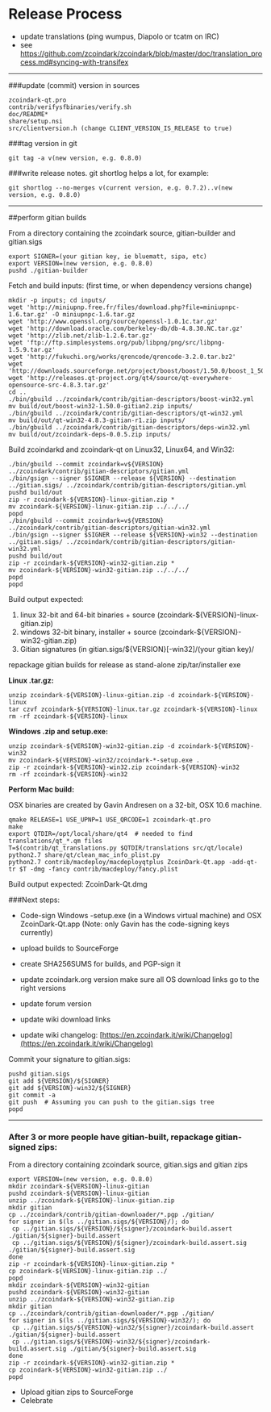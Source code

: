Release Process
====================

* update translations (ping wumpus, Diapolo or tcatm on IRC)
* see https://github.com/zcoindark/zcoindark/blob/master/doc/translation_process.md#syncing-with-transifex

* * *

###update (commit) version in sources


	zcoindark-qt.pro
	contrib/verifysfbinaries/verify.sh
	doc/README*
	share/setup.nsi
	src/clientversion.h (change CLIENT_VERSION_IS_RELEASE to true)

###tag version in git

	git tag -a v(new version, e.g. 0.8.0)

###write release notes. git shortlog helps a lot, for example:

	git shortlog --no-merges v(current version, e.g. 0.7.2)..v(new version, e.g. 0.8.0)

* * *

##perform gitian builds

 From a directory containing the zcoindark source, gitian-builder and gitian.sigs
  
	export SIGNER=(your gitian key, ie bluematt, sipa, etc)
	export VERSION=(new version, e.g. 0.8.0)
	pushd ./gitian-builder

 Fetch and build inputs: (first time, or when dependency versions change)

	mkdir -p inputs; cd inputs/
	wget 'http://miniupnp.free.fr/files/download.php?file=miniupnpc-1.6.tar.gz' -O miniupnpc-1.6.tar.gz
	wget 'http://www.openssl.org/source/openssl-1.0.1c.tar.gz'
	wget 'http://download.oracle.com/berkeley-db/db-4.8.30.NC.tar.gz'
	wget 'http://zlib.net/zlib-1.2.6.tar.gz'
	wget 'ftp://ftp.simplesystems.org/pub/libpng/png/src/libpng-1.5.9.tar.gz'
	wget 'http://fukuchi.org/works/qrencode/qrencode-3.2.0.tar.bz2'
	wget 'http://downloads.sourceforge.net/project/boost/boost/1.50.0/boost_1_50_0.tar.bz2'
	wget 'http://releases.qt-project.org/qt4/source/qt-everywhere-opensource-src-4.8.3.tar.gz'
	cd ..
	./bin/gbuild ../zcoindark/contrib/gitian-descriptors/boost-win32.yml
	mv build/out/boost-win32-1.50.0-gitian2.zip inputs/
	./bin/gbuild ../zcoindark/contrib/gitian-descriptors/qt-win32.yml
	mv build/out/qt-win32-4.8.3-gitian-r1.zip inputs/
	./bin/gbuild ../zcoindark/contrib/gitian-descriptors/deps-win32.yml
	mv build/out/zcoindark-deps-0.0.5.zip inputs/

 Build zcoindarkd and zcoindark-qt on Linux32, Linux64, and Win32:
  
	./bin/gbuild --commit zcoindark=v${VERSION} ../zcoindark/contrib/gitian-descriptors/gitian.yml
	./bin/gsign --signer $SIGNER --release ${VERSION} --destination ../gitian.sigs/ ../zcoindark/contrib/gitian-descriptors/gitian.yml
	pushd build/out
	zip -r zcoindark-${VERSION}-linux-gitian.zip *
	mv zcoindark-${VERSION}-linux-gitian.zip ../../../
	popd
	./bin/gbuild --commit zcoindark=v${VERSION} ../zcoindark/contrib/gitian-descriptors/gitian-win32.yml
	./bin/gsign --signer $SIGNER --release ${VERSION}-win32 --destination ../gitian.sigs/ ../zcoindark/contrib/gitian-descriptors/gitian-win32.yml
	pushd build/out
	zip -r zcoindark-${VERSION}-win32-gitian.zip *
	mv zcoindark-${VERSION}-win32-gitian.zip ../../../
	popd
	popd

  Build output expected:

  1. linux 32-bit and 64-bit binaries + source (zcoindark-${VERSION}-linux-gitian.zip)
  2. windows 32-bit binary, installer + source (zcoindark-${VERSION}-win32-gitian.zip)
  3. Gitian signatures (in gitian.sigs/${VERSION}[-win32]/(your gitian key)/

repackage gitian builds for release as stand-alone zip/tar/installer exe

**Linux .tar.gz:**

	unzip zcoindark-${VERSION}-linux-gitian.zip -d zcoindark-${VERSION}-linux
	tar czvf zcoindark-${VERSION}-linux.tar.gz zcoindark-${VERSION}-linux
	rm -rf zcoindark-${VERSION}-linux

**Windows .zip and setup.exe:**

	unzip zcoindark-${VERSION}-win32-gitian.zip -d zcoindark-${VERSION}-win32
	mv zcoindark-${VERSION}-win32/zcoindark-*-setup.exe .
	zip -r zcoindark-${VERSION}-win32.zip zcoindark-${VERSION}-win32
	rm -rf zcoindark-${VERSION}-win32

**Perform Mac build:**

  OSX binaries are created by Gavin Andresen on a 32-bit, OSX 10.6 machine.

	qmake RELEASE=1 USE_UPNP=1 USE_QRCODE=1 zcoindark-qt.pro
	make
	export QTDIR=/opt/local/share/qt4  # needed to find translations/qt_*.qm files
	T=$(contrib/qt_translations.py $QTDIR/translations src/qt/locale)
	python2.7 share/qt/clean_mac_info_plist.py
	python2.7 contrib/macdeploy/macdeployqtplus ZcoinDark-Qt.app -add-qt-tr $T -dmg -fancy contrib/macdeploy/fancy.plist

 Build output expected: ZcoinDark-Qt.dmg

###Next steps:

* Code-sign Windows -setup.exe (in a Windows virtual machine) and
  OSX ZcoinDark-Qt.app (Note: only Gavin has the code-signing keys currently)

* upload builds to SourceForge

* create SHA256SUMS for builds, and PGP-sign it

* update zcoindark.org version
  make sure all OS download links go to the right versions

* update forum version

* update wiki download links

* update wiki changelog: [https://en.zcoindark.it/wiki/Changelog](https://en.zcoindark.it/wiki/Changelog)

Commit your signature to gitian.sigs:

	pushd gitian.sigs
	git add ${VERSION}/${SIGNER}
	git add ${VERSION}-win32/${SIGNER}
	git commit -a
	git push  # Assuming you can push to the gitian.sigs tree
	popd

-------------------------------------------------------------------------

### After 3 or more people have gitian-built, repackage gitian-signed zips:

From a directory containing zcoindark source, gitian.sigs and gitian zips

	export VERSION=(new version, e.g. 0.8.0)
	mkdir zcoindark-${VERSION}-linux-gitian
	pushd zcoindark-${VERSION}-linux-gitian
	unzip ../zcoindark-${VERSION}-linux-gitian.zip
	mkdir gitian
	cp ../zcoindark/contrib/gitian-downloader/*.pgp ./gitian/
	for signer in $(ls ../gitian.sigs/${VERSION}/); do
	 cp ../gitian.sigs/${VERSION}/${signer}/zcoindark-build.assert ./gitian/${signer}-build.assert
	 cp ../gitian.sigs/${VERSION}/${signer}/zcoindark-build.assert.sig ./gitian/${signer}-build.assert.sig
	done
	zip -r zcoindark-${VERSION}-linux-gitian.zip *
	cp zcoindark-${VERSION}-linux-gitian.zip ../
	popd
	mkdir zcoindark-${VERSION}-win32-gitian
	pushd zcoindark-${VERSION}-win32-gitian
	unzip ../zcoindark-${VERSION}-win32-gitian.zip
	mkdir gitian
	cp ../zcoindark/contrib/gitian-downloader/*.pgp ./gitian/
	for signer in $(ls ../gitian.sigs/${VERSION}-win32/); do
	 cp ../gitian.sigs/${VERSION}-win32/${signer}/zcoindark-build.assert ./gitian/${signer}-build.assert
	 cp ../gitian.sigs/${VERSION}-win32/${signer}/zcoindark-build.assert.sig ./gitian/${signer}-build.assert.sig
	done
	zip -r zcoindark-${VERSION}-win32-gitian.zip *
	cp zcoindark-${VERSION}-win32-gitian.zip ../
	popd

- Upload gitian zips to SourceForge
- Celebrate 
